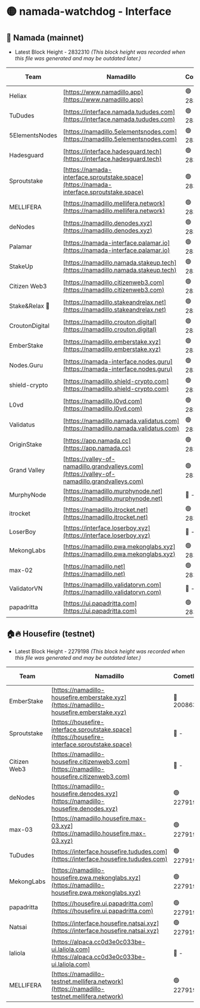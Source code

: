 # 🟡 namada-watchdog - Interface

## 🚀 Namada (mainnet)
- Latest Block Height - 2832310 *(This block height was recorded when this file was generated and may be outdated later.)*

| Team | Namadillo | CometBFT | Indexer | MASP Indexer |
|-|-|-|-|-|
| Heliax | [https://www.namadillo.app](https://www.namadillo.app) | 🟢 2832292 | 🟢 2832292 | 🟢 2832292 |
| TuDudes | [https://interface.namada.tududes.com](https://interface.namada.tududes.com) | 🟢 2832292 | 🟢 2832292 | 🟢 2832292 |
| 5ElementsNodes | [https://namadillo.5elementsnodes.com](https://namadillo.5elementsnodes.com) | 🟢 2832292 | 🟢 2832292 | 🟢 2832292 |
| Hadesguard | [https://interface.hadesguard.tech](https://interface.hadesguard.tech) | 🟢 2832293 | 🟢 2832293 | 🟢 2832293 |
| Sproutstake | [https://namada-interface.sproutstake.space](https://namada-interface.sproutstake.space) | 🟢 2832293 | 🔴 2797937 | 🟢 2832293 |
| MELLIFERA | [https://namadillo.mellifera.network](https://namadillo.mellifera.network) | 🟢 2832295 | 🟢 2832294 | 🟢 2832295 |
| deNodes | [https://namadillo.denodes.xyz](https://namadillo.denodes.xyz) | 🟢 2832295 | 🟢 2832295 | 🟢 2832295 |
| Palamar | [https://namada-interface.palamar.io](https://namada-interface.palamar.io) | 🟢 2832296 | 🔴 2780590 | 🟢 2832296 |
| StakeUp | [https://namadillo.namada.stakeup.tech](https://namadillo.namada.stakeup.tech) | 🟢 2832296 | 🟢 2832296 | 🟢 2832296 |
| Citizen Web3 | [https://namadillo.citizenweb3.com](https://namadillo.citizenweb3.com) | 🟢 2832297 | 🟢 2832297 | 🟢 2832297 |
| Stake&Relax 🦥 | [https://namadillo.stakeandrelax.net](https://namadillo.stakeandrelax.net) | 🟢 2832298 | 🟢 2832298 | 🟢 2832298 |
| CroutonDigital | [https://namadillo.crouton.digital](https://namadillo.crouton.digital) | 🟢 2832298 | 🟢 2832298 | 🟢 2832298 |
| EmberStake | [https://namadillo.emberstake.xyz](https://namadillo.emberstake.xyz) | 🟢 2832299 | 🟢 2832299 | 🟢 2832299 |
| Nodes.Guru | [https://namada-interface.nodes.guru](https://namada-interface.nodes.guru) | 🟢 2832299 | 🔴 2780590 | 🟢 2832299 |
| shield-crypto | [https://namadillo.shield-crypto.com](https://namadillo.shield-crypto.com) | 🟢 2832300 | 🟢 2832299 | 🟢 2832299 |
| L0vd | [https://namadillo.l0vd.com](https://namadillo.l0vd.com) | 🟢 2832301 | 🟢 2832300 | 🟢 2832300 |
| Validatus | [https://namadillo.namada.validatus.com](https://namadillo.namada.validatus.com) | 🟢 2832301 | 🟢 2832301 | 🟢 2832301 |
| OriginStake | [https://app.namada.cc](https://app.namada.cc) | 🟢 2832302 | 🟢 2832302 | 🟢 2832302 |
| Grand Valley | [https://valley-of-namadillo.grandvalleys.com](https://valley-of-namadillo.grandvalleys.com) | 🟢 2832302 | 🟢 2832302 | 🟢 2832302 |
| MurphyNode | [https://namadillo.murphynode.net](https://namadillo.murphynode.net) | 🔴 - | 🔴 - | 🔴 - |
| itrocket | [https://namadillo.itrocket.net](https://namadillo.itrocket.net) | 🟢 2832304 | 🟢 2832304 | 🟢 2832304 |
| LoserBoy | [https://interface.loserboy.xyz](https://interface.loserboy.xyz) | 🔴 - | 🔴 - | 🔴 - |
| MekongLabs | [https://namadillo.pwa.mekonglabs.xyz](https://namadillo.pwa.mekonglabs.xyz) | 🟢 2832307 | 🟢 2832307 | 🟢 2832306 |
| max-02 | [https://namadillo.net](https://namadillo.net) | 🟢 2832307 | 🟢 2832307 | 🟢 2832307 |
| ValidatorVN | [https://namadillo.validatorvn.com](https://namadillo.validatorvn.com) | 🔴 - | 🔴 - | 🔴 - |
| papadritta | [https://ui.papadritta.com](https://ui.papadritta.com) | 🟢 2832310 | 🟢 2832310 | 🔴 2806794 |

## 🏠🔥 Housefire (testnet)
- Latest Block Height - 2279198 *(This block height was recorded when this file was generated and may be outdated later.)*

| Team | Namadillo | CometBFT | Indexer | MASP Indexer |
|-|-|-|-|-|
| EmberStake | [https://namadillo-housefire.emberstake.xyz](https://namadillo-housefire.emberstake.xyz) | 🔴 2008636 | 🔴 - | 🔴 - |
| Sproutstake | [https://housefire-interface.sproutstake.space](https://housefire-interface.sproutstake.space) | 🔴 - | 🔴 - | 🔴 - |
| Citizen Web3 | [https://namadillo-housefire.citizenweb3.com](https://namadillo-housefire.citizenweb3.com) | 🔴 - | 🟢 2279191 | 🟢 2279191 |
| deNodes | [https://namadillo-housefire.denodes.xyz](https://namadillo-housefire.denodes.xyz) | 🟢 2279191 | 🟢 2279191 | 🟢 2279191 |
| max-03 | [https://namadillo.housefire.max-03.xyz](https://namadillo.housefire.max-03.xyz) | 🟢 2279192 | 🔴 2167206 | 🟢 2279192 |
| TuDudes | [https://interface.housefire.tududes.com](https://interface.housefire.tududes.com) | 🟢 2279192 | 🟢 2279192 | 🟢 2279192 |
| MekongLabs | [https://namadillo-housefire.pwa.mekonglabs.xyz](https://namadillo-housefire.pwa.mekonglabs.xyz) | 🟢 2279193 | 🟢 2279192 | 🟢 2279192 |
| papadritta | [https://housefire.ui.papadritta.com](https://housefire.ui.papadritta.com) | 🟢 2279194 | 🟢 2279194 | 🔴 - |
| Natsai | [https://interface.housefire.natsai.xyz](https://interface.housefire.natsai.xyz) | 🟢 2279196 | 🟢 2279196 | 🟢 2279196 |
| laliola | [https://alpaca.cc0d3e0c033be-ui.laliola.com](https://alpaca.cc0d3e0c033be-ui.laliola.com) | 🔴 - | 🔴 - | 🔴 - |
| MELLIFERA | [https://namadillo-testnet.mellifera.network](https://namadillo-testnet.mellifera.network) | 🟢 2279198 | 🟢 2279198 | 🟢 2279198 |

